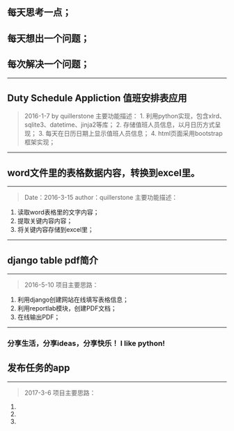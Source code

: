 ## 每天思考一点；
## 每天想出一个问题；
## 每次解决一个问题；
---

## Duty Schedule Appliction  值班安排表应用
> 2016-1-7 by quillerstone
  > 主要功能描述：
    1. 利用python实现，包含xlrd、sqlite3、datetime、jinja2等库；
    2. 存储值班人员信息，以月日历方式呈现；
    3. 每天在日历日期上显示值班人员信息；
    4. html页面采用bootstrap框架实现；
---

## word文件里的表格数据内容，转换到excel里。
---
> Date：2016-3-15 author：quillerstone
  > 主要功能描述：
  1. 读取word表格里的文字内容；
  2. 提取关键内容内容；
  3. 将关键内容存储到excel里；
---

## django table pdf简介
---

> 2016-5-10
> 项目主要思路：
  1. 利用django创建网站在线填写表格信息；
  2. 利用reportlab模块，创建PDF文档；
  3. 在线输出PDF；
---
### 分享生活，分享ideas，分享快乐！ I like python!

## 发布任务的app
---
>2017-3-6
>项目主要思路：
  1.
  2.
  3.